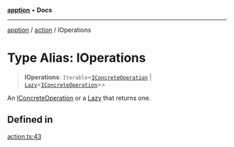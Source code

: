 [**apption**](../../README.md) • **Docs**

***

[apption](../../modules.md) / [action](../README.md) / IOperations

# Type Alias: IOperations

> **IOperations**: `Iterable`\<[`IConcreteOperation`](IConcreteOperation.md) \| [`Lazy`](../classes/Lazy.md)\<[`IConcreteOperation`](IConcreteOperation.md)\>\>

An [IConcreteOperation](IConcreteOperation.md) or a [Lazy](../classes/Lazy.md) that returns one.

## Defined in

[action.ts:43](https://github.com/mksunny1/apption/blob/15875259b0a0fd5aee4cca9a9f9a7e7aa83be5d0/src/action.ts#L43)
